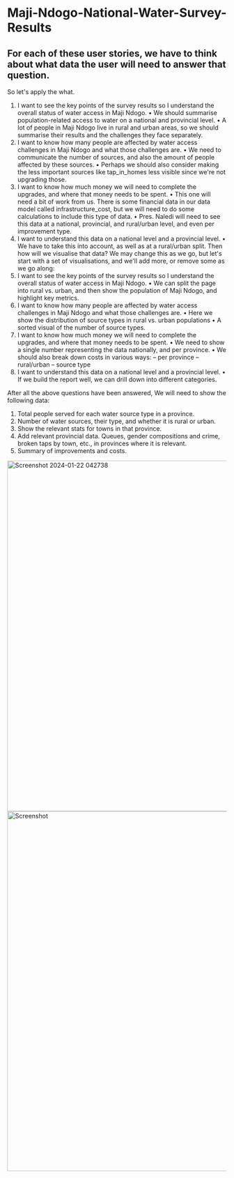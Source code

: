 # Maji-Ndogo-National-Water-Survey-Results
## For each of these user stories, we have to think about what data the user will need to answer that question.
So let's apply the what.
1. I want to see the key points of the survey results so I understand the overall status of water access in Maji Ndogo.
• We should summarise population-related access to water on a national and provincial level.
• A lot of people in Maji Ndogo live in rural and urban areas, so we should summarise their results and the challenges they face separately.
2. I want to know how many people are affected by water access challenges in Maji Ndogo and what those challenges are.
• We need to communicate the number of sources, and also the amount of people affected by these sources.
• Perhaps we should also consider making the less important sources like tap_in_homes less visible since we're not upgrading those.
3. I want to know how much money we will need to complete the upgrades, and where that money needs to be spent.
• This one will need a bit of work from us. There is some financial data in our data model called infrastructure_cost, but we will need
to do some calculations to include this type of data.
• Pres. Naledi will need to see this data at a national, provincial, and rural/urban level, and even per improvement type.
4. I want to understand this data on a national level and a provincial level.
• We have to take this into account, as well as at a rural/urban split.
Then how will we visualise that data? We may change this as we go, but let's start with a set of visualisations, and we'll add more, or remove some
as we go along:
1. I want to see the key points of the survey results so I understand the overall status of water access in Maji Ndogo.
• We can split the page into rural vs. urban, and then show the population of Maji Ndogo, and highlight key metrics.
2. I want to know how many people are affected by water access challenges in Maji Ndogo and what those challenges are.
• Here we show the distribution of source types in rural vs. urban populations
• A sorted visual of the number of source types.
3. I want to know how much money we will need to complete the upgrades, and where that money needs to be spent.
• We need to show a single number representing the data nationally, and per province.
• We should also break down costs in various ways:
– per province
– rural/urban
– source type
4. I want to understand this data on a national level and a provincial level.
• If we build the report well, we can drill down into different categories.

After all the above questions have been answered, 
We will need to show the following data:
1. Total people served for each water source type in a province.
2. Number of water sources, their type, and whether it is rural or urban.
3. Show the relevant stats for towns in that province.
4. Add relevant provincial data. Queues, gender compositions and crime, broken taps by town, etc., in provinces where it is relevant.
5. Summary of improvements and costs.

<img width="805" alt="Screenshot 2024-01-22 042738" src="https://github.com/Tomtwiny121/Maji-Ndogo-National-Water-Survey-Results/assets/128513453/558f3a3d-9a6d-4b78-84d1-7a751dcdda21">


<img width="826" alt="Screenshot " src="https://github.com/Tomtwiny121/Maji-Ndogo-National-Water-Survey-Results/assets/128513453/f39d0bdf-c62b-4609-9407-970a508745e4">


